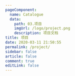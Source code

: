 ```yaml
---
pageComponent:
  name: Catalogue
  data:
    path: 03.项目
    imgUrl: /logo/project.png
    description: 项目文档
title: 项目
date: 2020-03-11 21:50:55
permalink: /project/
sidebar: false
article: false
comment: true
editLink: false
---
```

